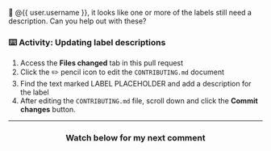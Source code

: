 :wave: @{{ user.username }}, it looks like one or more of the labels still need a description. Can you help out with these?

### :keyboard: Activity: Updating label descriptions

1. Access the **Files changed** tab in this pull request
1. Click the :pencil2: pencil icon to edit the `CONTRIBUTING.md` document
1. Find the text marked LABEL PLACEHOLDER and add a description for the label
1. After editing the `CONTRIBUTING.md` file, scroll down and click the **Commit changes** button.

<hr>
<h3 align="center">Watch below for my next comment</h3>
